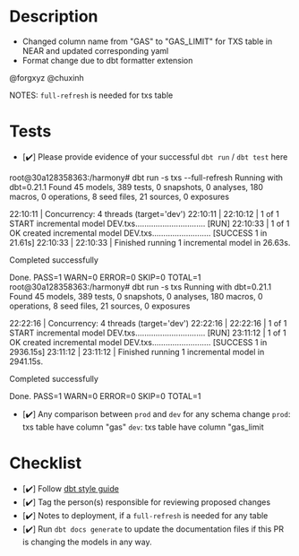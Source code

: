 # Description

- Changed column name from "GAS" to "GAS_LIMIT" for TXS table in NEAR and updated corresponding yaml
- Format change due to dbt formatter extension

@forgxyz @chuxinh

NOTES: `full-refresh` is needed for txs table

# Tests

- [✔️] Please provide evidence of your successful `dbt run` / `dbt test` here

root@30a128358363:/harmony# dbt run -s txs --full-refresh
Running with dbt=0.21.1
Found 45 models, 389 tests, 0 snapshots, 0 analyses, 180 macros, 0 operations, 8 seed files, 21 sources, 0 exposures

22:10:11 | Concurrency: 4 threads (target='dev')
22:10:11 |
22:10:12 | 1 of 1 START incremental model DEV.txs............................... [RUN]
22:10:33 | 1 of 1 OK created incremental model DEV.txs.......................... [SUCCESS 1 in 21.61s]
22:10:33 |
22:10:33 | Finished running 1 incremental model in 26.63s.

Completed successfully

Done. PASS=1 WARN=0 ERROR=0 SKIP=0 TOTAL=1
root@30a128358363:/harmony# dbt run -s txs
Running with dbt=0.21.1
Found 45 models, 389 tests, 0 snapshots, 0 analyses, 180 macros, 0 operations, 8 seed files, 21 sources, 0 exposures

22:22:16 | Concurrency: 4 threads (target='dev')
22:22:16 |
22:22:16 | 1 of 1 START incremental model DEV.txs............................... [RUN]
23:11:12 | 1 of 1 OK created incremental model DEV.txs.......................... [SUCCESS 1 in 2936.15s]
23:11:12 |
23:11:12 | Finished running 1 incremental model in 2941.15s.

Completed successfully

Done. PASS=1 WARN=0 ERROR=0 SKIP=0 TOTAL=1

- [✔️] Any comparison between `prod` and `dev` for any schema change
  `prod`: txs table have column "gas"
  `dev`: txs table have column "gas_limit

# Checklist

- [✔️] Follow [dbt style guide](https://github.com/dbt-labs/corp/blob/main/dbt_style_guide.md)
- [✔️] Tag the person(s) responsible for reviewing proposed changes
- [✔️] Notes to deployment, if a `full-refresh` is needed for any table
- [✔️] Run `dbt docs generate` to update the documentation files if this PR is changing the models in any way.
